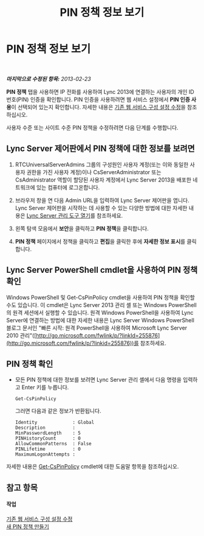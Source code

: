 ﻿---
title: PIN 정책 정보 보기
TOCTitle: PIN 정책 정보 보기
ms:assetid: 1d48b060-d77f-44ee-b70f-3ce128aedac4
ms:mtpsurl: https://technet.microsoft.com/ko-kr/library/JJ687985(v=OCS.15)
ms:contentKeyID: 49885671
ms.date: 08/10/2015
mtps_version: v=OCS.15
ms.translationtype: HT
---

# PIN 정책 정보 보기

 

_**마지막으로 수정된 항목:** 2013-02-23_

**PIN 정책** 탭을 사용하면 IP 전화를 사용하여 Lync 2013에 연결하는 사용자의 개인 ID 번호(PIN) 인증을 확인합니다. PIN 인증을 사용하려면 웹 서비스 설정에서 **PIN 인증 사용**이 선택되어 있는지 확인합니다. 자세한 내용은 [기존 웹 서비스 구성 설정 수정](lync-server-2013-modify-existing-web-service-configuration-settings.md)을 참조하십시오.

사용자 수준 또는 사이트 수준 PIN 정책을 수정하려면 다음 단계를 수행합니다.

## Lync Server 제어판에서 PIN 정책에 대한 정보를 보려면

1.  RTCUniversalServerAdmins 그룹의 구성원인 사용자 계정(또는 이와 동일한 사용자 권한을 가진 사용자 계정)이나 CsServerAdministrator 또는 CsAdministrator 역할이 할당된 사용자 계정에서 Lync Server 2013을 배포한 네트워크에 있는 컴퓨터에 로그온합니다.

2.  브라우저 창을 연 다음 Admin URL을 입력하여 Lync Server 제어판을 엽니다. Lync Server 제어판을 시작하는 데 사용할 수 있는 다양한 방법에 대한 자세한 내용은 [Lync Server 관리 도구 열기](lync-server-2013-open-lync-server-administrative-tools.md)를 참조하세요.

3.  왼쪽 탐색 모음에서 **보안**을 클릭하고 **PIN 정책**을 클릭합니다.

4.  **PIN 정책** 페이지에서 정책을 클릭하고 **편집**을 클릭한 후에 **자세한 정보 표시**를 클릭합니다.

## Lync Server PowerShell cmdlet을 사용하여 PIN 정책 확인

Windows PowerShell 및 Get-CsPinPolicy cmdlet을 사용하여 PIN 정책을 확인할 수도 있습니다. 이 cmdlet은 Lync Server 2013 관리 셸 또는 Windows PowerShell의 원격 세션에서 실행할 수 있습니다. 원격 Windows PowerShell을 사용하여 Lync Server에 연결하는 방법에 대한 자세한 내용은 Lync Server Windows PowerShell 블로그 문서인 "빠른 시작: 원격 PowerShell을 사용하여 Microsoft Lync Server 2010 관리"([http://go.microsoft.com/fwlink/p/?linkId=255876](http://go.microsoft.com/fwlink/p/?linkid=255876))를 참조하세요.

## PIN 정책 확인

  - 모든 PIN 정책에 대한 정보를 보려면 Lync Server 관리 셸에서 다음 명령을 입력하고 Enter 키를 누릅니다.
    
        Get-CsPinPolicy
    
    그러면 다음과 같은 정보가 반환됩니다.
    
        Identity             : Global
        Description          :
        MinPasswordLength    : 5
        PINHistoryCount      : 0
        AllowCommonPatterns  : False
        PINLifetime          : 0
        MaximumLogonAttempts :

자세한 내용은 [Get-CsPinPolicy](get-cspinpolicy.md) cmdlet에 대한 도움말 항목을 참조하십시오.

## 참고 항목

#### 작업

[기존 웹 서비스 구성 설정 수정](lync-server-2013-modify-existing-web-service-configuration-settings.md)  
[새 PIN 정책 만들기](lync-server-2013-create-a-new-pin-policy.md)

